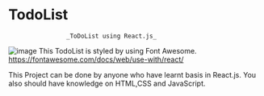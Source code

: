 # TodoList
                    _ToDoList using React.js_
![image](https://github.com/Mohitkumar1011/TodoList/assets/95897836/60468499-ba3f-4f82-a2b7-331b81dec64f)
This TodoList is styled by using Font Awesome.
https://fontawesome.com/docs/web/use-with/react/

This Project can be done by anyone who have learnt basis in React.js.
You also should have knowledge on HTML,CSS and JavaScript.
